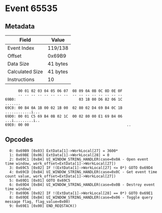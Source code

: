 # Event 65535

## Metadata

| Field           | Value    |
|-----------------|----------|
| Event Index     | 119/138  |
| Offset          | 0x69B9   |
| Data Size       | 41 bytes |
| Calculated Size | 41 bytes |
| Instructions    | 10       |

```
      00 01 02 03 04 05 06 07  08 09 0A 0B 0C 0D 0E 0F
      -- -- -- -- -- -- -- --  -- -- -- -- -- -- -- --
69B0:                             03 1B 00 D6 82 06 1C           .......
69C0: 00 B4 0A 1B 00 02 1B 00  02 80 02 D4 69 B4 0C 1B  ............i...
69D0: 00 01 C5 69 B4 0B 02 1C  00 02 80 00 E1 69 B4 06  ...i.........i..
69E0: 00 00                                             ..              
```

## Opcodes

```
  0: 0x69B9 [0x03] ExtData[1]->WorkLocal[27] = 3600*
  1: 0x69BE [0x06] ExtData[1]->WorkLocal[28] = 0
  2: 0x69C1 [0xB4] UI_WINDOW_STRING_HANDLER(case=0x0A - Open event time window, work_offset=ExtData[1]->WorkLocal[27])
  3: 0x69C5 [0x02] IF !(ExtData[1]->WorkLocal[27] <= 0*) GOTO 0x69D4
  4: 0x69CD [0xB4] UI_WINDOW_STRING_HANDLER(case=0x0C - Get event time count value, work_offset=ExtData[1]->WorkLocal[27])
  5: 0x69D1 [0x01] GOTO 0x69C5
  6: 0x69D4 [0xB4] UI_WINDOW_STRING_HANDLER(case=0x0B - Destroy event time window)
  7: 0x69D6 [0x02] IF !(ExtData[1]->WorkLocal[28] == 0*) GOTO 0x69E1
  8: 0x69DE [0xB4] UI_WINDOW_STRING_HANDLER(case=0x06 - Toggle query message flag, flag_value=0x00)
  9: 0x69E1 [0x00] END_REQSTACK()
```
